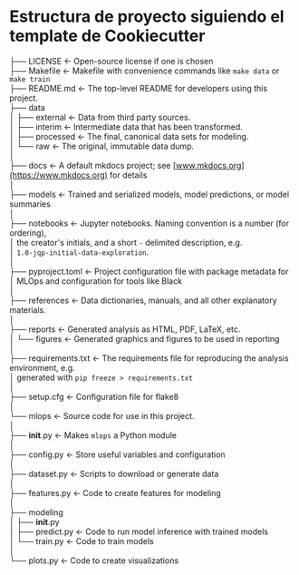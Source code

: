 # Estructura de proyecto siguiendo el template de Cookiecutter

├── LICENSE            <- Open-source license if one is chosen  
├── Makefile           <- Makefile with convenience commands like `make data` or `make train`  
├── README.md          <- The top-level README for developers using this project.  
├── data  
│   ├── external       <- Data from third party sources.  
│   ├── interim        <- Intermediate data that has been transformed.  
│   ├── processed      <- The final, canonical data sets for modeling.  
│   └── raw            <- The original, immutable data dump.  
│  
├── docs               <- A default mkdocs project; see [www.mkdocs.org](https://www.mkdocs.org) for details  
│  
├── models             <- Trained and serialized models, model predictions, or model summaries  
│  
├── notebooks          <- Jupyter notebooks. Naming convention is a number (for ordering),  
│                         the creator's initials, and a short `-` delimited description, e.g.  
│                         `1.0-jqp-initial-data-exploration`.  
│  
├── pyproject.toml     <- Project configuration file with package metadata for  
│                         MLOps and configuration for tools like Black  
│  
├── references         <- Data dictionaries, manuals, and all other explanatory materials.  
│  
├── reports            <- Generated analysis as HTML, PDF, LaTeX, etc.  
│   └── figures        <- Generated graphics and figures to be used in reporting  
│  
├── requirements.txt   <- The requirements file for reproducing the analysis environment, e.g.  
│                         generated with `pip freeze > requirements.txt`  
│  
├── setup.cfg          <- Configuration file for flake8  
│  
└── mlops   <- Source code for use in this project.  
    │  
    ├── __init__.py             <- Makes `mlops` a Python module  
    │  
    ├── config.py               <- Store useful variables and configuration  
    │  
    ├── dataset.py              <- Scripts to download or generate data  
    │  
    ├── features.py             <- Code to create features for modeling  
    │  
    ├── modeling                
    │   ├── __init__.py  
    │   ├── predict.py          <- Code to run model inference with trained models          
    │   └── train.py            <- Code to train models  
    │  
    └── plots.py                <- Code to create visualizations  
